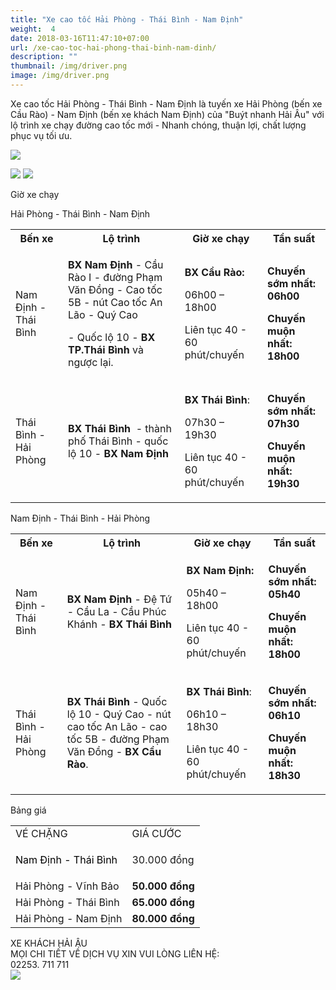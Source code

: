 ```yaml
---
title: "Xe cao tốc Hải Phòng - Thái Bình - Nam Định"
weight:  4
date: 2018-03-16T11:47:10+07:00
url: /xe-cao-toc-hai-phong-thai-binh-nam-dinh/
description: ""
thumbnail: /img/driver.png
image: /img/driver.png
---
```

<div class="tc w-100">
	<p class="dib ba b--dashed b--blue blue b bg-light-gray pa3 tj">
		<span class="red">Xe cao tốc Hải Phòng - Thái Bình - Nam Định</span> là tuyến xe Hải Phòng (bến xe Cầu Rào) - Nam Định (bến xe khách Nam Định) của "Buýt nhanh Hải Âu" với lộ trình xe chạy đường cao tốc mới - Nhanh chóng, thuận lợi, chất lượng phục vụ tối ưu.
	</p>
</div>

<p class="tc"><img src="/img/PC010029.JPG"/></p>

<div class="tc w-100">
	<img src="/img/đt chuyển phát(2).png" class="dib h3"/>
	<img src="/img/facebook(1).png" class="dib h3"/>
</div>

<p class="dib bg-blue white b ttu pa2">Giờ xe chạy</p>

<p class="tc b blue">Hải Phòng - Thái Bình - Nam Định </p>

<table class="w-100 table-slim-border table-padding-cell">
	<tbody>
		<tr class="b bg-blue white">
			<th>Bến xe</th>
			<th>Lộ tr&igrave;nh</th>
			<th>
				Giờ&nbsp;xe chạy
			</th>
			<th>Tần suất</th>
		</tr>
		<tr>
			<td>Nam Định - Th&aacute;i B&igrave;nh</td>
			<td>
				<p><strong>BX Nam Định</strong>&nbsp;- Cầu R&agrave;o I - đường Phạm Văn Đồng - Cao tốc 5B - n&uacute;t Cao tốc An L&atilde;o - Qu&yacute; Cao</p>
				<p>- Quốc lộ 10 -<strong>&nbsp;BX TP.Th&aacute;i B&igrave;nh&nbsp;</strong>v&agrave; ngược lại.</p>
			</td>
			<td>
				<p><strong>BX Cầu R&agrave;o:</strong></p>
				<p>06h00 &ndash; 18h00</p>
				<p>Li&ecirc;n tục 40&nbsp;- 60 ph&uacute;t/chuyến</p>
			</td>
			<td>
				<p><strong>Chuyến sớm nhất: 06h00</strong></p>
				<p><strong>Chuyến muộn nhất: 18h00</strong></p>
			</td>
		</tr>
		<tr>
			<td>Th&aacute;i B&igrave;nh - Hải Ph&ograve;ng</td>
			<td><strong>BX Th&aacute;i B&igrave;nh</strong>&nbsp; - th&agrave;nh phố Th&aacute;i B&igrave;nh - quốc lộ 10 -<strong>&nbsp;BX Nam Định</strong></td>
			<td>
				<p><strong>BX Th&aacute;i B&igrave;nh</strong>:</p>
				<p>07h30 &ndash; 19h30</p>
				<p>Li&ecirc;n tục 40 - 60 ph&uacute;t/chuyến</p>
			</td>
			<td>
				<p><strong>Chuyến sớm nhất: 07h30</strong></p>
				<p><strong>Chuyến muộn nhất: 19h30</strong></p>
			</td>
		</tr>
	</tbody>
</table>

<p class="tc b blue">Nam Định - Thái Bình - Hải Phòng</p>

<table class="w-100 table-slim-border table-padding-cell">
	<tbody>
		<tr class="b bg-blue white">
			<th>Bến xe</th>
			<th>Lộ tr&igrave;nh</th>
			<th>
				Giờ&nbsp;xe chạy
			</th>
			<th>Tần suất</th>
		</tr>
		<tr>
			<td>Nam Định - Th&aacute;i B&igrave;nh</td>
			<td><strong>BX Nam Định</strong>&nbsp;- Đệ Tứ - Cầu La - Cầu Ph&uacute;c Kh&aacute;nh -&nbsp;<strong>BX Th&aacute;i B&igrave;nh</strong></td>
			<td>
				<p><strong>BX Nam Định:</strong></p>
				<p>05h40 &ndash; 18h00</p>
				<p>Li&ecirc;n tục 40&nbsp;- 60 ph&uacute;t/chuyến</p>
			</td>
			<td>
				<p><strong>Chuyến sớm nhất: 05h40</strong></p>
				<p><strong>Chuyến muộn nhất: 18h00</strong></p>
			</td>
		</tr>
		<tr>
			<td>Th&aacute;i B&igrave;nh - Hải Ph&ograve;ng</td>
			<td><strong>BX Th&aacute;i B&igrave;nh</strong>&nbsp;- Quốc lộ 10 - Qu&yacute; Cao - n&uacute;t cao tốc An L&atilde;o - cao tốc 5B - đường Phạm Văn Đồng -&nbsp;<strong>BX Cầu R&agrave;o</strong>.</td>
			<td>
				<p><strong>BX Th&aacute;i B&igrave;nh</strong>:</p>
				<p>06h10 &ndash; 18h30</p>
				<p>Li&ecirc;n tục 40 - 60 ph&uacute;t/chuyến</p>
			</td>
			<td>
				<p><strong>Chuyến sớm nhất: 06h10</strong></p>
				<p><strong>Chuyến muộn nhất: 18h30</strong></p>
			</td>
		</tr>
	</tbody>
</table>

<p class="dib bg-blue white b ttu pa2">Bảng giá</p>

<table class="w-100 table-slim-border table-padding-cell">
	<tbody>
		<tr class="b bg-blue white">
			<td>V&Eacute; CHẶNG</td>
			<td>GI&Aacute; CƯỚC</td>
		</tr>
		<tr>
			<td><span style="color: #000000;">Nam Định - Th&aacute;i B&igrave;nh</span></td>
			<td>
				<p>30.000 đồng</p>
			</td>
		</tr>
		<tr>
			<td>Hải Ph&ograve;ng - Vĩnh Bảo</td>
			<td><strong>50.000 đồng</strong></td>
		</tr>
		<tr>
			<td>Hải Ph&ograve;ng - Th&aacute;i B&igrave;nh</td>
			<td><strong>65.000 đồng</strong></td>
		</tr>
		<tr>
			<td>Hải Ph&ograve;ng - Nam Định</td>
			<td><strong>80.000 đồng</strong></td>
		</tr>
	</tbody>
</table>


<div class="w-100 mv4 w-100 tc ba b--dashed b--blue blue b bg-light-gray pa3 tj ">
	<p class="tc lh-copy">
		​XE KHÁCH HẢI ÂU
		<br/>
		MỌI CHI TIẾT VỀ DỊCH VỤ XIN VUI LÒNG LIÊN HỆ:
		<br/>
		<span class="b red">02253. 711 711</span>
		<br/>
		<img class="dib" src="/img/facebook.png"/>
	</p>
</div>

